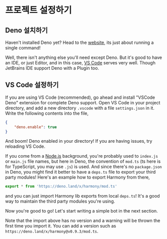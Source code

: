 # 프로젝트 설정하기

## Deno 설치하기

Haven't installed Deno yet? Head to the [website](https://deno.land), its just about running a single command! 

Well, there isn't anything else you'll need except Deno. But it's good to have an IDE, or just Editor, and in this case, [VS Code](https://code.visualstudio.com/) serves very well. Though JetBrains IDE support Deno with a Plugin too.

## VS Code 설정하기

If you are using VS Code (recommended), go ahead and install "VSCode Deno" extension for complete Deno support.
Open VS Code in your project directory, and add a new directory `.vscode` with a file `settings.json` in it.
Write the following contents into the file,

```json
{
    "deno.enable": true
}
```

And boom! Deno enabled in your directory! If you are having issues, try reloading VS Code.

If you come from a [Node.js](https://nodejs.org) background, you're probably used to `index.js` or `main.js` file names, but here in Deno, the convention of `mod.ts` (ts here is for TypeScript, you may use `.js`) is used.
And since there's no `package.json` in Deno, you might find it better to have a `deps.ts` file to export your third party modules! Here's an example how to export Harmony from there,

```ts
export * from 'https://deno.land/x/harmony/mod.ts'
```

and you can just import Harmony lib exports from local `deps.ts`! It's a good way to maintain the third party modules you're using.

Now you're good to go! Let's start writing a simple bot in the next section.

Note that the import above has no version and a warning will be thrown the first time you import it. You can add a version such as `https://deno.land/x/harmony@v0.9.3/mod.ts`.
